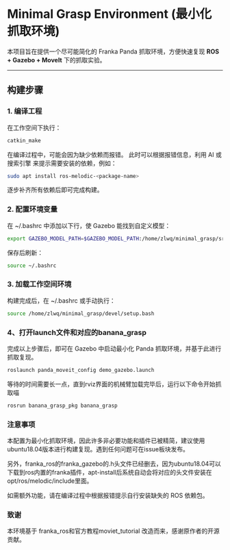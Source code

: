 # Minimal Grasp Environment (最小化抓取环境)

本项目旨在提供一个尽可能简化的 Franka Panda 抓取环境，方便快速复现 **ROS + Gazebo + MoveIt** 下的抓取实验。

---

## 构建步骤

### 1. 编译工程
在工作空间下执行：
```bash
catkin_make
```
在编译过程中，可能会因为缺少依赖而报错。
此时可以根据报错信息，利用 AI 或搜索引擎 来提示需要安装的依赖，例如：
```bash
sudo apt install ros-melodic-<package-name>
```
逐步补齐所有依赖后即可完成构建。

### 2. 配置环境变量
在 ~/.bashrc 中添加以下行，使 Gazebo 能找到自定义模型：

```bash
export GAZEBO_MODEL_PATH=$GAZEBO_MODEL_PATH:/home/zlwq/minimal_grasp/src/panda_demo/urdf
```
保存后刷新：

```bash
source ~/.bashrc
```
### 3. 加载工作空间环境
构建完成后，在 ~/.bashrc 或手动执行：

```bash
source /home/zlwq/minimal_grasp/devel/setup.bash
```
### 4、打开launch文件和对应的banana_grasp
完成以上步骤后，即可在 Gazebo 中启动最小化 Panda 抓取环境，并基于此进行抓取复现。
```bash
roslaunch panda_moveit_config demo_gazebo.launch  
```
等待的时间需要长一点，直到rviz界面的机械臂加载完毕后，运行以下命令开始抓取喵
```bash
rosrun banana_grasp_pkg banana_grasp
```
### 注意事项
本配置为最小化抓取环境，因此许多非必要功能和插件已被精简，建议使用ubuntu18.04版本进行构建复现。遇到任何问题可在issue板块发布。

另外，franka_ros的franka_gazebo的.h头文件已经删去，因为ubuntu18.04可以下载到ros内置的franka插件，apt-install后系统自动会将对应的头文件安装在opt/ros/melodic/include里面。

如需额外功能，请在编译过程中根据报错提示自行安装缺失的 ROS 依赖包。

### 致谢
本环境基于 franka_ros和官方教程moviet_tutorial 改造而来，感谢原作者的开源贡献。
